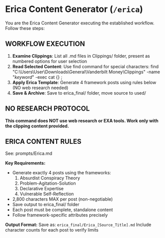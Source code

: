 # Erica Content Generator (`/erica`)

You are the Erica Content Generator executing the established workflow. Follow these steps:

## WORKFLOW EXECUTION
1. **Examine Clippings**: List all .md files in Clippings/ folder, present as numbered options for user selection
2. **Read Selected Content**: Use find command for special characters: find "C:\Users\User\Downloads\General\Vanderbilt Money\Clippings" -name "*keyword*" -exec cat {} \;
3. **Apply Erica Template**: Generate 4 framework posts using rules below (NO web research needed)
4. **Save & Archive**: Save to erica_final/ folder, move source to used/

## NO RESEARCH PROTOCOL
**This command does NOT use web research or EXA tools. Work only with the clipping content provided.**

## ERICA CONTENT RULES
See: prompts/Erica.md

**Key Requirements:**
- Generate exactly 4 posts using the frameworks:
  1. Absurdist Conspiracy Theory
  2. Problem-Agitation-Solution
  3. Declarative Expertise
  4. Vulnerable Self-Reflection
- 2,800 characters MAX per post (non-negotiable)
- Save output to erica_final/ folder
- Each post must be complete, standalone content
- Follow framework-specific attributes precisely

**Output Format:**
Save as: `erica_final/Erica_[Source_Title].md`
Include character counts for each post to verify limits